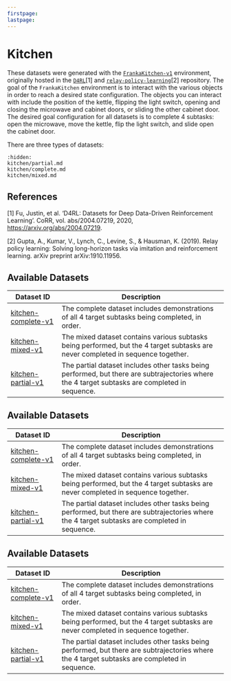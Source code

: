 ```yaml
---
firstpage:
lastpage:
---
```


# Kitchen

These datasets were generated with the [`FrankaKitchen-v1`](https://robotics.farama.org/envs/franka_kitchen/franka_kitchen/) environment, originally hosted in the [`D4RL`](https://github.com/aravindr93/hand_dapg)[1] and [`relay-policy-learning`](https://github.com/google-research/relay-policy-learning)[2] repository. The goal of the `FrankaKitchen` environment is to interact with the various objects in order to reach a desired state configuration. The objects you can interact with include the position of the kettle, flipping the light switch, opening and closing the microwave and cabinet doors, or sliding the other cabinet door. The desired goal configuration for all datasets is to complete 4 subtasks: open the microwave, move the kettle, flip the light switch, and slide open the cabinet door.

There are three types of datasets:

```{toctree}
:hidden:
kitchen/partial.md
kitchen/complete.md
kitchen/mixed.md
```

## References

[1] Fu, Justin, et al. ‘D4RL: Datasets for Deep Data-Driven Reinforcement Learning’. CoRR, vol. abs/2004.07219, 2020, https://arxiv.org/abs/2004.07219.

[2] Gupta, A., Kumar, V., Lynch, C., Levine, S., & Hausman, K. (2019). Relay policy learning: Solving long-horizon tasks via imitation and reinforcement learning. arXiv preprint arXiv:1910.11956.

## Available Datasets
| Dataset ID | Description |
| ---------- | ----------- |
| <a href="../kitchen/complete" title="kitchen-complete-v1">kitchen-complete-v1</a> | The complete dataset includes demonstrations of all 4 target subtasks being completed, in order. |
| <a href="../kitchen/mixed" title="kitchen-mixed-v1">kitchen-mixed-v1</a> | The mixed dataset contains various subtasks being performed, but the 4 target subtasks are never completed in sequence together. |
| <a href="../kitchen/partial" title="kitchen-partial-v1">kitchen-partial-v1</a> | The partial dataset includes other tasks being performed, but there are subtrajectories where the 4 target subtasks are completed in sequence. |

## Available Datasets
| Dataset ID | Description |
| ---------- | ----------- |
| <a href="../kitchen/complete" title="kitchen-complete-v1">kitchen-complete-v1</a> | The complete dataset includes demonstrations of all 4 target subtasks being completed, in order. |
| <a href="../kitchen/mixed" title="kitchen-mixed-v1">kitchen-mixed-v1</a> | The mixed dataset contains various subtasks being performed, but the 4 target subtasks are never completed in sequence together. |
| <a href="../kitchen/partial" title="kitchen-partial-v1">kitchen-partial-v1</a> | The partial dataset includes other tasks being performed, but there are subtrajectories where the 4 target subtasks are completed in sequence. |

## Available Datasets
| Dataset ID | Description |
| ---------- | ----------- |
| <a href="../kitchen/complete" title="kitchen-complete-v1">kitchen-complete-v1</a> | The complete dataset includes demonstrations of all 4 target subtasks being completed, in order. |
| <a href="../kitchen/mixed" title="kitchen-mixed-v1">kitchen-mixed-v1</a> | The mixed dataset contains various subtasks being performed, but the 4 target subtasks are never completed in sequence together. |
| <a href="../kitchen/partial" title="kitchen-partial-v1">kitchen-partial-v1</a> | The partial dataset includes other tasks being performed, but there are subtrajectories where the 4 target subtasks are completed in sequence. |
